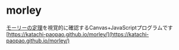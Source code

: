 # morley
[モーリーの定理](https://ja.wikipedia.org/wiki/%E3%83%A2%E3%83%BC%E3%83%AA%E3%83%BC%E3%81%AE%E5%AE%9A%E7%90%86 "Wikipedia")を視覚的に確認するCanvas+JavaScriptプログラムです  
[https://katachi-paopao.github.io/morley/](https://katachi-paopao.github.io/morley/)